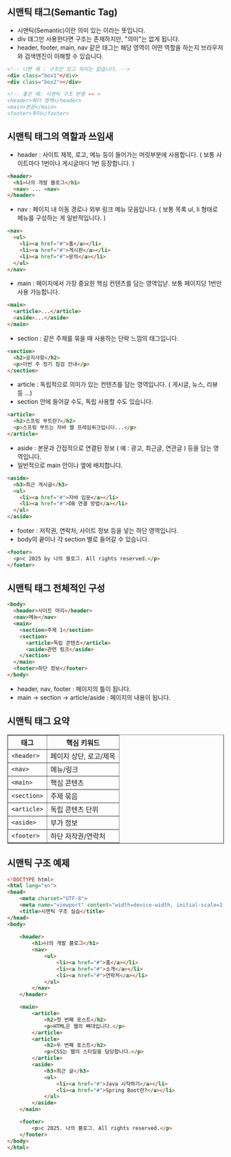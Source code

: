 시맨틱 태그(Semantic Tag)
---------------------------------------------
- 시맨틱(Semantic)이란 의미 있는 이라는 뜻입니다.
- div 태그만 사용한다면 구조는 존재하지만, "의미"는 없게 됩니다.
- header, footer, main, nav 같은 태그는 해당 영역이 어떤 역할을 하는지 브라우저와 검색엔진이 이해할 수 있습니다.

```html
<!-- 나쁜 예 : 구조만 있고 의미는 없습니다. -->
<div class="box1"</div>
<div class="box2"></div>

<!-- 좋은 예: 시맨틱 구조 반영 -- >
<header>헤더 영역</header>
<main>본문</main>
<footer>푸터</footer>
```

시맨틱 태그의 역할과 쓰임새
-------------------------------------------
- header : 사이트 제목, 로고, 메뉴 등이 들어가는 머릿부분에 사용합니다. ( 보통 사이트마다 1번이나 게시글마다 1번 등장합니다. )
```html
<header>
  <h1>나의 개발 블로그</h1>
  <nav> ... <nav>
</header>
```

- nav : 페이지 내 이동 경로나 외부 링크 메뉴 모음입니다. ( 보통 목록 ul, li 형태로 메뉴를 구성하는 게 일반적입니다. )
```html
<nav>
  <ul>
    <li><a href="#">홈</a></li>
    <li><a href="#">게시판</a></li>
    <li><a href="#">문의</a></li>
  </ul>
</nav>
```

- main : 페이지에서 가장 중요한 핵심 컨텐츠를 담는 영역입낟. 보통 페이지당 1번만 사용 가능합니다.
```html
<main>
  <article>...</article>
  <aside>...</aside>
</main>
```

- section : 같은 주제를 묶을 때 사용하는 단락 느낌의 태그입니다.
```html
<section>
  <h2>공지사항</h2>
  <p>이번 주 정기 점검 안내</p>
</section>
```

- article : 독립적으로 의미가 있는 컨텐츠를 담는 영역입니다. ( 게시글, 뉴스, 리뷰 등 ...)
- section 안에 들어갈 수도, 독립 사용할 수도 있습니다.
```html
<article>
  <h2>스프링 부트란?</h2>
  <p>스프링 부트는 자바 웹 프레임워크입니다...</p>
</article>
```

- aside : 본문과 간접적으로 연결된 정보 ( 예 : 광고, 최근글, 연관글 ) 등을 담는 영역입니다.
- 일반적으로 main 안이나 옆에 배치합니다.
```html
<aside>
  <h3>최근 게시글</h3>
  <ul>
    <li><a href="#">자바 입문</a></li>
    <li><a href="#">DB 연결 방법</a></li>
  </ul>
</aside>
```

- footer : 저작권, 연락처, 사이트 정보 등을 넣는 하단 영역입니다.
- body의 끝이나 각 section 별로 들어갈 수 있습니다.
```html
<footer>
  <p>c 2025 by 나의 블로그. All rights reserved.</p>
</footer>
```

시맨틱 태그 전체적인 구성
----------------------------------------
```html
<body>
  <header>사이트 머리</header>
  <nav>메뉴</nav>
  <main>
    <section>주제 1</section>
    <section>
      <article>독립 콘텐츠</article>
      <aside>관련 링크</aside>
    </section>
  </main>
  <footer>하단 정보</footer>
</body>
```
- header, nav, footer : 페이지의 틀이 됩니다.
- main -> section -> article/aside : 페이지의 내용이 됩니다.

시맨틱 태그 요약
---------------------------------------
<table border="1">
  <thead>
    <tr>
      <th>태그</th>
      <th>핵심 키워드</th>
    </tr>
  </thead>
  <tbody>
    <tr>
      <td><code>&lt;header&gt;</code></td>
      <td>페이지 상단, 로고/제목</td>
    </tr>
    <tr>
      <td><code>&lt;nav&gt;</code></td>
      <td>메뉴/링크</td>
    </tr>
    <tr>
      <td><code>&lt;main&gt;</code></td>
      <td>핵심 콘텐츠</td>
    </tr>
    <tr>
      <td><code>&lt;section&gt;</code></td>
      <td>주제 묶음</td>
    </tr>
    <tr>
      <td><code>&lt;article&gt;</code></td>
      <td>독립 콘텐츠 단위</td>
    </tr>
    <tr>
      <td><code>&lt;aside&gt;</code></td>
      <td>부가 정보</td>
    </tr>
    <tr>
      <td><code>&lt;footer&gt;</code></td>
      <td>하단 저작권/연락처</td>
    </tr>
  </tbody>
</table>


시맨틱 구조 예제
---------------------------------
```html
<!DOCTYPE html>
<html lang="en">
<head>
    <meta charset="UTF-8">
    <meta name="viewport" content="width=device-width, initial-scale=1.0">
    <title>시맨틱 구조 실습</title>
</head>
<body>
    
    <header>
        <h1>나의 개발 블로그</h1>
        <nav>
            <ul>
                <li><a href="#">홈</a></li>
                <li><a href="#">소개</a></li>
                <li><a href="#">연락처</a></li>
            </ul>
        </nav>
    </header>

    <main>
        <article>
            <h2>첫 번째 포스트</h2>
            <p>HTML은 웹의 뼈대입니다.</p>
        </article>
        <article>
            <h2>두 번째 포스트</h2>
            <p>CSS는 웹의 스타일을 담당합니다.</p>
        </article>
        <aside>
            <h3>최근 글</h3>
            <ul>
                <li><a href="#">Java 시작하기</a></li>
                <li><a href="#">Spring Boot란?</a></li>
            </ul>
        </aside>
    </main>

    <footer>
        <p>c 2025. 나의 블로그. All rights reserved.</p>    
    </footer>
</body>
</html>
```
